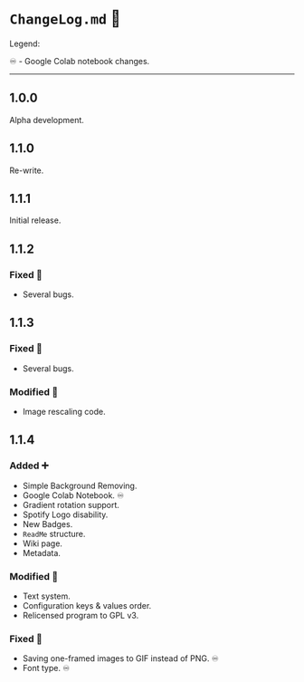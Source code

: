# `ChangeLog.md` 📝

Legend:

♾️ - Google Colab notebook changes.

---

## 1.0.0
Alpha development.

## 1.1.0
Re-write.

## 1.1.1
Initial release.

## 1.1.2
### Fixed 📝
- Several bugs.

## 1.1.3
### Fixed 📝
- Several bugs.
### Modified 🔁
- Image rescaling code.

## 1.1.4
### Added ➕
- Simple Background Removing.
- Google Colab Notebook. ♾️
- Gradient rotation support.
- Spotify Logo disability.
- New Badges.
- `ReadMe` structure.
- Wiki page.
- Metadata.
### Modified 🔁
- Text system.
- Configuration keys & values order.
- Relicensed program to GPL v3.
### Fixed 📝
- Saving one-framed images to GIF instead of PNG. ♾️
- Font type. ♾️
